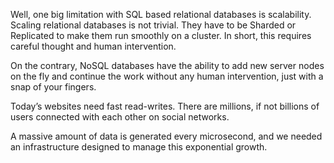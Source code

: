 Well, one big limitation with SQL based relational databases is scalability. Scaling relational databases is not trivial. They have to be Sharded or Replicated to make them run smoothly on a cluster. In short, this requires careful thought and human intervention.

On the contrary, NoSQL databases have the ability to add new server nodes on the fly and continue the work without any human intervention, just with a snap of your fingers.

Today’s websites need fast read-writes. There are millions, if not billions of users connected with each other on social networks.

A massive amount of data is generated every microsecond, and we needed an infrastructure designed to manage this exponential growth.
